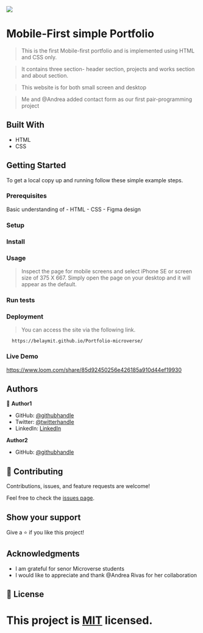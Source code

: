 ![](https://img.shields.io/badge/Microverse-blueviolet)

# Mobile-First simple Portfolio

> This is the first Mobile-first portfolio and is implemented using HTML and CSS only.

> It contains three section- header section, projects and works section and about section.

> This website is for both small screen and desktop

> Me and @Andrea added contact form as our first pair-programming project

## Built With

- HTML
- CSS

## Getting Started

To get a local copy up and running follow these simple example steps.

### Prerequisites

Basic understanding of - HTML - CSS - Figma design

### Setup

### Install

### Usage

> Inspect the page for mobile screens and select iPhone SE or screen size of 375 X 667.
> Simply open the page on your desktop and it will appear as the default.

### Run tests

### Deployment

> You can access the site via the following link.

      https://belaymit.github.io/Portfolio-microverse/

### Live Demo

https://www.loom.com/share/85d92450256e426185a910d44ef19930

## Authors

👤 **Author1**

- GitHub: [@githubhandle](https://github.com/belaymit?tab=repositories)
- Twitter: [@twitterhandle](https://twitter.com/2belamit)
- LinkedIn: [LinkedIn](https://www.linkedin.com/in/belay-birhanu-144ba714b/)

**Author2**

- GitHub: [@githubhandle](https://github.com/rivasbolinga)

## 🤝 Contributing

Contributions, issues, and feature requests are welcome!

Feel free to check the [issues page](../../issues/).

## Show your support

Give a ⭐️ if you like this project!

## Acknowledgments

- I am grateful for senor Microverse students
- I would like to appreciate and thank @Andrea Rivas for her collaboration

## 📝 License

# This project is [MIT](./LICENSE) licensed.
